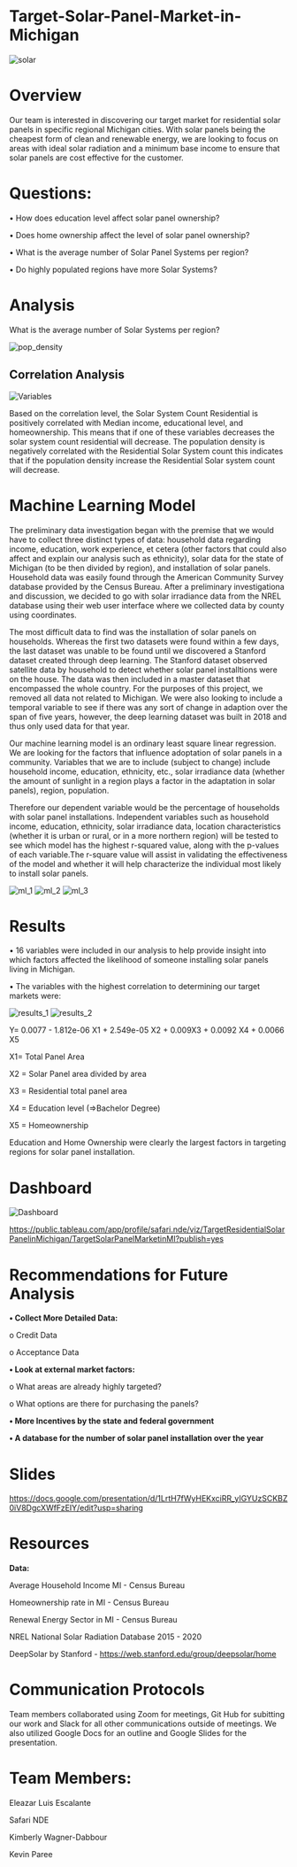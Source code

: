 # Target-Solar-Panel-Market-in-Michigan

![solar](Visuals/solar.png)


# Overview 

Our team is interested in discovering our target market for residential solar panels in specific regional Michigan cities. With solar panels being the cheapest form of clean and renewable energy, we are looking to focus on areas with ideal solar radiation and a minimum base income to ensure that solar panels are cost effective for the customer.

# Questions:

•	How does education level affect solar panel ownership?

•	Does home ownership affect the level of solar panel ownership?

•	What is the average number of Solar Panel Systems per region?

•	Do highly populated regions have more Solar Systems?


# Analysis

What is the average number of Solar Systems per region?

![pop_density](Visuals/pop_density.png)

## Correlation Analysis 

![Variables](Visuals/Variables.png)


Based on the correlation level, the Solar System Count Residential is positively correlated with Median income, educational level, and homeownership. This means that if one of these variables decreases the solar system count residential will decrease. The population density is negatively correlated with the Residential Solar System count this indicates that if the population density increase the Residential Solar system count will decrease.


# Machine Learning Model

The preliminary data investigation began with the premise that we would have to collect three distinct types of data: household data regarding income, education, work experience, et cetera (other factors that could also affect and explain our analysis such as ethnicity), solar data for the state of Michigan (to be then divided by region), and installation of solar panels.  Household data was easily found through the American Community Survey database provided by the Census Bureau. After a preliminary investigationa and discussion, we decided to go with solar irradiance data from the NREL database using their web user interface where we collected data by county using coordinates.

The most difficult data to find was the installation of solar panels on households. Whereas the first two datasets were found within a few days, the last dataset was unable to be found until we discovered a Stanford dataset created through deep learning. The Stanford dataset observed satellite data by household to detect whether solar panel installtions were on the house. The data was then included in a master dataset that encompassed the whole country. For the purposes of this project, we removed all data not related to Michigan. We were also looking to include a temporal variable to see if there was any sort of change in adaption over the span of five years, however, the deep learning dataset was built in 2018 and thus only used data for that year. 

Our machine learning model is an ordinary least square linear regression. We are looking for the factors that influence adoptation of solar panels in a community. Variables that we are to include (subject to change) include household income, education, ethnicity, etc., solar irradiance data (whether the amount of sunlight in a region plays a factor in the adaptation in solar panels), region, population. 

Therefore our dependent variable would be the percentage of households with solar panel installations. Independent variables such as household income, education, ethnicity, solar irradiance data, location characteristics (whether it is urban or rural, or in a more northern region) will be tested to see which model has the highest r-squared value, along with the p-values of each variable.The r-square value will assist in validating the effectiveness of the model and whether it will help characterize the individual most likely to install solar panels.

![ml_1](Visuals/ml_1.png)
![ml_2](Visuals/ml_2.png)
![ml_3](Visuals/ml_3.png)

# Results

•	16 variables were included in our analysis to help provide insight into which factors affected the likelihood of someone installing solar panels living in Michigan.

•	The variables with the highest correlation to determining our target markets were:

![results_1](Visuals/results_1.png)
![results_2](Visuals/results_2.png)

Y= 0.0077 - 1.812e-06 X1 + 2.549e-05 X2 + 0.009X3 + 0.0092 X4 + 0.0066 X5

X1= Total Panel Area

X2 = Solar Panel area divided by area

X3 = Residential total panel area

X4 = Education level (=>Bachelor Degree)

X5  = Homeownership 

Education and Home Ownership were clearly the largest factors in targeting regions for solar panel installation.

# Dashboard

![Dashboard](Visuals/Dashboard.png)

https://public.tableau.com/app/profile/safari.nde/viz/TargetResidentialSolarPanelinMichigan/TargetSolarPanelMarketinMI?publish=yes


# Recommendations for Future Analysis

**•	Collect More Detailed Data:**

o	Credit Data

o	Acceptance Data

**•	Look at external market factors:**

o	What areas are already highly targeted?

o	What options are there for purchasing the panels? 

**•	More Incentives by the state and federal government**

**•	A database for the number of solar panel installation over the year**



# Slides

https://docs.google.com/presentation/d/1LrtH7fWyHEKxciRR_yIGYUzSCKBZ0iV8DgcXWfFzEIY/edit?usp=sharing


# Resources

**Data:** 

Average Household Income MI - Census Bureau

Homeownership rate in MI - Census Bureau

Renewal Energy Sector in MI - Census Bureau

NREL National Solar Radiation Database 2015 - 2020

DeepSolar by Stanford - https://web.stanford.edu/group/deepsolar/home

# Communication Protocols

Team members collaborated using Zoom for meetings, Git Hub for subitting our work and Slack for all other communications outside of meetings. We also utilized Google Docs for an outline and Google Slides for the presentation.

# Team Members:

Eleazar Luis Escalante

Safari NDE

Kimberly Wagner-Dabbour

Kevin Paree

